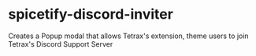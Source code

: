 # spicetify-discord-inviter

Creates a Popup modal that allows Tetrax's extension, theme users to join Tetrax's Discord Support Server
